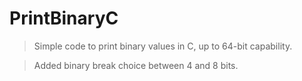 # PrintBinaryC

> Simple code to print binary values ​​in C, up to 64-bit capability.

> Added binary break choice between 4 and 8 bits.

